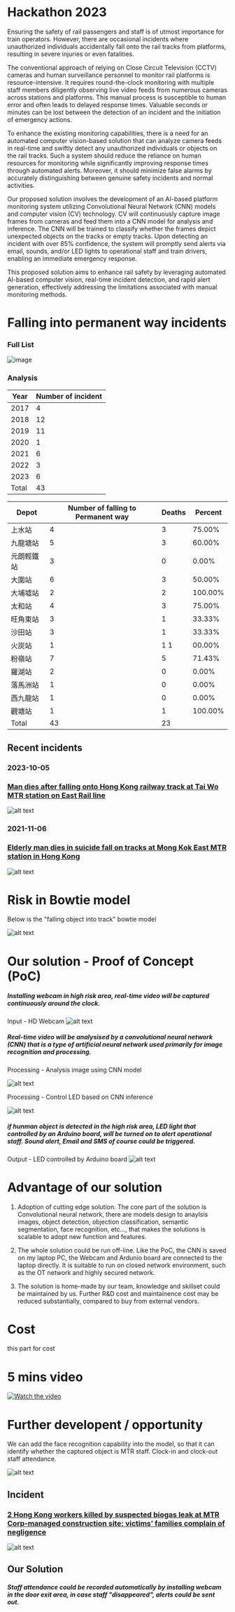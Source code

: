 # Hackathon 2023
Ensuring the safety of rail passengers and staff is of utmost importance for train operators. However, there are occasional incidents where unauthorized individuals accidentally fall onto the rail tracks from platforms, resulting in severe injuries or even fatalities.

The conventional approach of relying on Close Circuit Television (CCTV) cameras and human surveillance personnel to monitor rail platforms is resource-intensive. It requires round-the-clock monitoring with multiple staff members diligently observing live video feeds from numerous cameras across stations and platforms. This manual process is susceptible to human error and often leads to delayed response times. Valuable seconds or minutes can be lost between the detection of an incident and the initiation of emergency actions.

To enhance the existing monitoring capabilities, there is a need for an automated computer vision-based solution that can analyze camera feeds in real-time and swiftly detect any unauthorized individuals or objects on the rail tracks. Such a system should reduce the reliance on human resources for monitoring while significantly improving response times through automated alerts. Moreover, it should minimize false alarms by accurately distinguishing between genuine safety incidents and normal activities.

Our proposed solution involves the development of an AI-based platform monitoring system utilizing Convolutional Neural Network (CNN) models and computer vision (CV) technology. CV will continuously capture image frames from cameras and feed them into a CNN model for analysis and inference. The CNN will be trained to classify whether the frames depict unexpected objects on the tracks or empty tracks. Upon detecting an incident with over 85% confidence, the system will promptly send alerts via email, sounds, and/or LED lights to operational staff and train drivers, enabling an immediate emergency response.

This proposed solution aims to enhance rail safety by leveraging automated AI-based computer vision, real-time incident detection, and rapid alert generation, effectively addressing the limitations associated with manual monitoring methods.

# Falling into permanent way incidents

### Full List

![image](https://github.com/justinlaw360/hackathon2023/assets/4946026/7c24f093-4265-4907-b4ee-e1a494a53b35)

### Analysis

Year	| Number of incident
--- | ---
2017 |	4
2018 |	12
2019 |	11
2020 |	1
2021 |	6
2022 |	3
2023 |	6
Total |	43




Depot	| Number of falling to Permanent way | Deaths	| Percent
--- | --- | --- | --- 
上水站	 | 4	| 3 |	75.00%
九龍塘站	| 5 |	3	| 60.00%
元朗輕鐵站 | 	3 | 	0 | 	0.00%
大圍站	 | 6	 | 3	 | 50.00%
大埔墟站	 | 2	 | 2	 | 100.00%
太和站	 | 4	 | 3	 | 75.00%
旺角東站	 | 3	 | 1	 | 33.33%
沙田站	 | 3	 | 1	 | 33.33%
火炭站	 | 1	 | 1	1 | 00.00%
粉嶺站 | 	7	 | 5	 | 71.43%
羅湖站	 | 2	 | 0	 | 0.00%
落馬洲站	 | 1	 | 0	 | 0.00%
西九龍站	 | 1	 | 0	 | 0.00%
觀塘站	 | 1	 | 1	 | 100.00%
Total |  43 |  23 | 

## Recent incidents
### 2023-10-05 

### [Man dies after falling onto Hong Kong railway track at Tai Wo MTR station on East Rail line](https://www.scmp.com/news/hong-kong/law-and-crime/article/3157601/man-dies-after-falling-hong-kong-railway-track-tai-wo)
![alt text](https://cdn.i-scmp.com/sites/default/files/styles/1200x800/public/d8/images/canvas/2021/11/27/b9edd83c-91b0-47ff-8968-477a62e47f62_bd8092c1.jpg?itok=cSCLupUv&v=1637998699)

### 2021-11-06

### [Elderly man dies in suicide fall on tracks at Mong Kok East MTR station in Hong Kong](https://www.scmp.com/news/hong-kong/transport/article/3155096/elderly-man-dies-after-falling-tracks-mong-kok-east-mtr?campaign=3155096&module=perpetual_scroll_0&pgtype=article)
![alt text](https://cdn.i-scmp.com/sites/default/files/styles/1200x800/public/d8/images/methode/2021/11/06/783b95b0-3ea7-11ec-a1b3-e785d5c8830c_image_hires_143513.JPG?itok=m0v3ZN3U&v=1636180520)


# Risk in Bowtie model
Below is the "falling object into track" bowtie model

![alt text](https://raw.githubusercontent.com/justinlaw360/hackathon2023/main/bowtie-hackathon.jpg)

# Our solution - Proof of Concept (PoC)

##### Installing webcam in high risk area, real-time video will be captured continuously around the clock.

Input - HD Webcam
![alt text](https://raw.githubusercontent.com/justinlaw360/hackathon2023/main/hdwebcam.jpg)

##### Real-time video will be analysised by a convolutional neural network (CNN) that is a type of artificial neural network used primarily for image recognition and processing.

Processing - Analysis image using CNN model

![alt text](https://raw.githubusercontent.com/justinlaw360/hackathon2023/main/cnn.jpg)

Processing - Control LED based on CNN inference

![alt text](https://raw.githubusercontent.com/justinlaw360/hackathon2023/main/arduino-cli.jpg)

##### if hunman object is detected in the high risk area, LED light that controlled by an Arduino board, will be turned on to alert operational staff.  Sound alert, Email and SMS of course could be triggered.

Output - LED controlled by Arduino board
![alt text](https://raw.githubusercontent.com/justinlaw360/hackathon2023/main/arduino-LED.jpg)

# Advantage of our solution

1. Adoption of cutting edge solution.  The core part of the solution is Convolutional neural network, there are models design to anaylsis images, object detection, objection classification, semantic segmentation, face recognition, etc..., that makes the solutions is scalable to adopt new function and features.

2. The whole solution could be run off-line.  Like the PoC, the CNN is saved on my laptop PC, the Webcam and Ardunio board are connected to the laptop directly.  It is suitable to run on closed network environment, such as the OT network and highly secured network.

3. The solution is home-made by our team, knowledge and skillset could be maintained by us.  Further R&D cost and maintainence cost may be reduced substantially, compared to buy from external vendors.

# Cost

this part for cost

   

# 5 mins video

[![Watch the video](https://img.youtube.com/vi/T-D1KVIuvjA/maxefault.jpg)](https://youtu.be/T-DIuvjA)

# Further developent / opportunity

We can add the face recognition capability into the model, so that it can identify whether the captured object is MTR staff.  Clock-in and clock-out staff attendance.

![alt text](https://xailient.com/wp-content/uploads/2022/08/AI-is-at-the-Edge.-What-does-this-mean-for-Face-Recognition-technology.jpg)

## Incident
### [2 Hong Kong workers killed by suspected biogas leak at MTR Corp-managed construction site; victims’ families complain of negligence](https://www.scmp.com/news/hong-kong/society/article/3235611/2-hong-kong-workers-dead-after-suspected-biogas-leak-construction-site-west-kowloon-cultural)

![alt text](https://cdn.i-scmp.com/sites/default/files/styles/1200x800/public/d8/images/canvas/2023/09/24/c45a0510-42dd-496b-b84a-87af5cb479b0_8b174091.jpg?itok=U8RQ--ol&v=1695532494)

## Our Solution
##### Staff attendance could be recorded automatically by installing webcam in the door exit area, in case staff "disappeared", alerts could be sent out.
